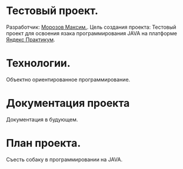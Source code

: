# **Тестовый проект.**
Разработчик: [Морозов Максим.](89996069795max@gmail.com "89996069795max@gmail.com").
Цель создания проекта: Тестовый проект для освоения язака программирования JAVA на платформе [Яндекс Практикум](https://practicum.yandex.ru/).


# **Технологии.**
Объектно ориентированное программирование.


# **Документация проекта**
Документация в будующем.

# **План проекта.**
Съесть собаку в программировании на JAVA.



